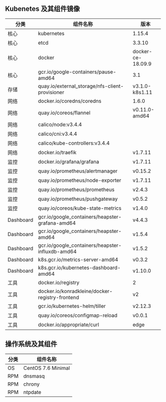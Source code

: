 ## Kubenetes 及其组件镜像

|  分类  |  组件名称   | 版本  |
|  ---- |  ----  | ----  |
| 核心 | kubernetes  | 1.15.4 |
| 核心 | etcd  | 3.3.10 |
| 核心 | docker  | docker-ce-18.09.9 |
| 核心 | gcr.io/google-containers/pause-amd64| 3.1 |
| 存储 | quay.io/external_storage/nfs-client-provisioner  | v3.1.0-k8s1.11 |
| 网络 | docker.io/coredns/coredns| 1.6.0 |
| 网络 | quay.io/coreos/flannel| v0.11.0-amd64 |
| 网络 | calico/node:v3.4.4 |
| 网络 | calico/cni:v3.4.4 |
| 网络 | calico/kube-controllers:v3.4.4 |
| 网络 | docker.io/traefik  | v1.7.11 |
| 监控 | docker.io/grafana/grafana  | v1.7.11 |
| 监控 | quay.io/prometheus/alertmanager  | v0.15.2 |
| 监控 | quay.io/prometheus/node-exporter  | v1.7.11 |
| 监控 | quay.io/prometheus/prometheus| v2.4.3 |
| 监控 | quay.io/prometheus/pushgateway| v0.5.2 |
| 监控 | quay.io/coreos/kube-state-metrics| v1.4.0 |
| Dashboard | gcr.io/google_containers/heapster-grafana-amd64| v4.4.3 |
| Dashboard | gcr.io/google_containers/heapster-amd64| v1.5.4 |
| Dashboard | gcr.io/google_containers/heapster-influxdb-amd64| v1.5.2 |
| Dashboard | k8s.gcr.io/metrics-server-amd64| v0.3.2 |
| Dashboard | k8s.gcr.io/kubernetes-dashboard-amd64| v1.10.0 |
| 工具 | docker.io/registry| 2 |
| 工具 | docker.io/konradkleine/docker-registry-frontend| v2 |
| 工具 | gcr.io/kubernetes-helm/tiller| v2.12.3 |
| 工具 | quay.io/coreos/configmap-reload| v0.0.1 |
| 工具 | docker.io/appropriate/curl| edge |

## 操作系统及其组件

|  分类  |  组件名称  |
|  ---- |  ----   |
| OS | CentOS 7.6 Minimal  |
| RPM | dnsmasq  | 
| RPM | chrony  | 
| RPM | ntpdate  | 
